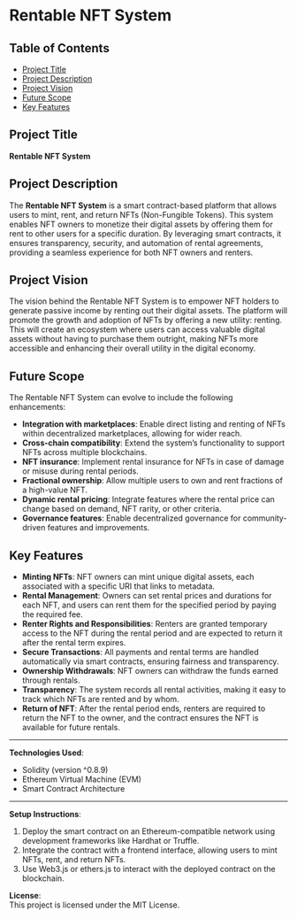 # Rentable NFT System

## Table of Contents

- [Project Title](#project-title)
- [Project Description](#project-description)
- [Project Vision](#project-vision)
- [Future Scope](#future-scope)
- [Key Features](#key-features)

## Project Title

**Rentable NFT System**

## Project Description

The **Rentable NFT System** is a smart contract-based platform that allows users to mint, rent, and return NFTs (Non-Fungible Tokens). This system enables NFT owners to monetize their digital assets by offering them for rent to other users for a specific duration. By leveraging smart contracts, it ensures transparency, security, and automation of rental agreements, providing a seamless experience for both NFT owners and renters.

## Project Vision

The vision behind the Rentable NFT System is to empower NFT holders to generate passive income by renting out their digital assets. The platform will promote the growth and adoption of NFTs by offering a new utility: renting. This will create an ecosystem where users can access valuable digital assets without having to purchase them outright, making NFTs more accessible and enhancing their overall utility in the digital economy.

## Future Scope

The Rentable NFT System can evolve to include the following enhancements:
- **Integration with marketplaces**: Enable direct listing and renting of NFTs within decentralized marketplaces, allowing for wider reach.
- **Cross-chain compatibility**: Extend the system’s functionality to support NFTs across multiple blockchains.
- **NFT insurance**: Implement rental insurance for NFTs in case of damage or misuse during rental periods.
- **Fractional ownership**: Allow multiple users to own and rent fractions of a high-value NFT.
- **Dynamic rental pricing**: Integrate features where the rental price can change based on demand, NFT rarity, or other criteria.
- **Governance features**: Enable decentralized governance for community-driven features and improvements.

## Key Features

- **Minting NFTs**: NFT owners can mint unique digital assets, each associated with a specific URI that links to metadata.
- **Rental Management**: Owners can set rental prices and durations for each NFT, and users can rent them for the specified period by paying the required fee.
- **Renter Rights and Responsibilities**: Renters are granted temporary access to the NFT during the rental period and are expected to return it after the rental term expires.
- **Secure Transactions**: All payments and rental terms are handled automatically via smart contracts, ensuring fairness and transparency.
- **Ownership Withdrawals**: NFT owners can withdraw the funds earned through rentals.
- **Transparency**: The system records all rental activities, making it easy to track which NFTs are rented and by whom.
- **Return of NFT**: After the rental period ends, renters are required to return the NFT to the owner, and the contract ensures the NFT is available for future rentals.

---

**Technologies Used**:  
- Solidity (version ^0.8.9)
- Ethereum Virtual Machine (EVM)  
- Smart Contract Architecture

---

**Setup Instructions**:  
1. Deploy the smart contract on an Ethereum-compatible network using development frameworks like Hardhat or Truffle.
2. Integrate the contract with a frontend interface, allowing users to mint NFTs, rent, and return NFTs.
3. Use Web3.js or ethers.js to interact with the deployed contract on the blockchain.

**License**:  
This project is licensed under the MIT License.
